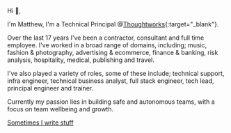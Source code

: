 Hi 👋,
 
I'm Matthew, I'm a Technical Principal @[Thoughtworks](https://www.thoughtworks.com/){:target="_blank"}.
 
Over the last 17 years I've been a contractor, consultant and full time employee. I've worked in a broad range of domains, including; music, fashion & photography, advertising & ecommerce, finance & banking, risk analysis, hospitality, medical, publishing and travel.
 
I've also played a variety of roles, some of these include; technical support, infra engineer, technical business analyst, full stack engineer, tech lead, principal engineer and trainer.

Currently my  passion lies in building safe and autonomous teams, with a focus on team wellbeing and growth.

[Sometimes I write stuff](https://mzworthington.co.uk)